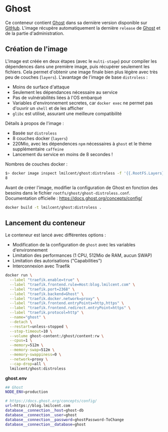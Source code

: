 # Ghost

Ce conteneur contient [Ghost](https://ghost.org) dans sa dernière version disponible sur [GitHub](https://github.com/TryGhost/Ghost/releases).
L'image récupère automatiquement la dernière `release` de [Ghost](https://ghost.org/fr/) et de la partie d'administration.

## Création de l'image

L'image est créée en deux étapes (avec le `multi-stage`) pour compiler les dépendences dans une première image, puis récupérer seulement les fichiers. Cela permet d'obtenir une image finale bien plus légère avec très peu de couches (`layers`). L'avantage de l'image de base `distroless` :

* Moins de surface d'attaque
* Seulement les dépendances nécessaire au service
* Pas de vulnérabilités liées à l'OS embarqué
* Variables d'environnement secretes, car `docker exec` ne permet pas d'ouvrir un `shell` et de les afficher
* `glibc` est utilisé, assurant une meilleure compatibilité

Détails à propos de l'image :

* Basée sur `distroless`
* 8 couches docker (`layers`)
* 220Mio, avec les dépendences `npm` nécessaires à `ghost` et le thème supplémentaire `caffeine`
* Lancement du service en moins de 8 secondes !

Nombres de couches docker :

```bash
$> docker image inspect lmilcent/ghost:distroless -f '{{.RootFS.Layers}}' | wc -w
8
```

Avant de créer l'image, modifier la configuration de Ghost en fonction des besoins dans le fichier `rootfs/ghost/ghost-distroless.conf`.
Documentation officielle : https://docs.ghost.org/concepts/config/

```bash
docker build -t lmilcent/ghost:distroless .
```


## Lancement du conteneur

Le conteneur est lancé avec différentes options :

* Modification de la configuration de `ghost` avec les variables d'environnement
* Limitation des performances (1 CPU, 512Mio de RAM, aucun SWAP)
* Limitation des autorisations ("Capabilities")
* Interconnexion avec Traefik


```bash
docker run \
  --label "traefik.enable=true" \
  --label "traefik.frontend.rule=Host:blog.lmilcent.com" \
  --label "traefik.port=2368" \
  --label "traefik.backend=Ghost" \
  --label "traefik.docker.network=proxy" \
  --label "traefik.frontend.entryPoints=http,https" \
  --label "traefik.frontend.redirect.entryPoint=https" \
  --label "traefik.protocol=http" \
  --name="ghost" \
  --detach \
  --restart=unless-stopped \
  --stop-timeout=10 \
  --volume ghost-content:/ghost/content:rw \
  --cpus=1 \
  --memory=512m \
  --memory-swap=512m \
  --memory-swappiness=0 \
  --network=proxy \
  --cap-drop=all \
  lmilcent/ghost:distroless
```

**ghost.env**

```bash
## Ghost
NODE_ENV=production

# https://docs.ghost.org/concepts/config/
url=https://blog.lmilcent.com
database__connection__host=ghost-db
database__connection__user=ghost
database__connection__password=ghostPassword-ToChange
database__connection__database=ghost
```
